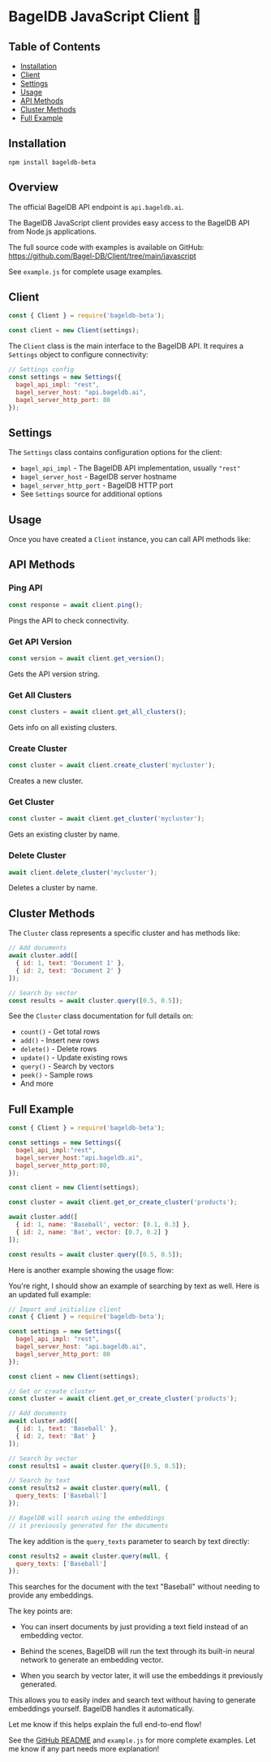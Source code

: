 # BagelDB JavaScript Client 🥯

## Table of Contents

- [Installation](#installation)
- [Client](#client)
- [Settings](#settings)  
- [Usage](#usage)
- [API Methods](#api-methods)
- [Cluster Methods](#cluster-methods)
- [Full Example](#full-example)

## Installation

```
npm install bageldb-beta
```

## Overview

The official BagelDB API endpoint is `api.bageldb.ai`.

The BagelDB JavaScript client provides easy access to the BagelDB API from Node.js applications.

The full source code with examples is available on GitHub:
https://github.com/Bagel-DB/Client/tree/main/javascript

See `example.js` for complete usage examples.

## Client

```js
const { Client } = require('bageldb-beta');

const client = new Client(settings);
```

The `Client` class is the main interface to the BagelDB API. It requires a `Settings` object to configure connectivity:

```js 
// Settings config
const settings = new Settings({
  bagel_api_impl: "rest",
  bagel_server_host: "api.bageldb.ai",
  bagel_server_http_port: 80
});
```

## Settings

The `Settings` class contains configuration options for the client:

- `bagel_api_impl` - The BagelDB API implementation, usually `"rest"`
- `bagel_server_host` - BagelDB server hostname
- `bagel_server_http_port` - BagelDB HTTP port
- See `Settings` source for additional options

## Usage 

Once you have created a `Client` instance, you can call API methods like:

## API Methods

### Ping API

```js
const response = await client.ping(); 
```

Pings the API to check connectivity.

### Get API Version

```js
const version = await client.get_version();
```

Gets the API version string.

### Get All Clusters 

```js
const clusters = await client.get_all_clusters();
```

Gets info on all existing clusters.

### Create Cluster

```js
const cluster = await client.create_cluster('mycluster');
``` 

Creates a new cluster.

### Get Cluster

```js
const cluster = await client.get_cluster('mycluster'); 
```

Gets an existing cluster by name.

### Delete Cluster

```js
await client.delete_cluster('mycluster');
```

Deletes a cluster by name.

## Cluster Methods

The `Cluster` class represents a specific cluster and has methods like:

```js
// Add documents
await cluster.add([
  { id: 1, text: 'Document 1' },  
  { id: 2, text: 'Document 2' }
]);

// Search by vector 
const results = await cluster.query([0.5, 0.5]); 
```

See the `Cluster` class documentation for full details on:

- `count()` - Get total rows
- `add()` - Insert new rows
- `delete()` - Delete rows  
- `update()` - Update existing rows
- `query()` - Search by vectors
- `peek()` - Sample rows
- And more

## Full Example

```js
const { Client } = require('bageldb-beta');

const settings = new Settings({
  bagel_api_impl:"rest",
  bagel_server_host:"api.bageldb.ai",
  bagel_server_http_port:80,
});

const client = new Client(settings); 

const cluster = await client.get_or_create_cluster('products');

await cluster.add([
  { id: 1, name: 'Baseball', vector: [0.1, 0.3] },
  { id: 2, name: 'Bat', vector: [0.7, 0.2] }
]);

const results = await cluster.query([0.5, 0.5]); 
```

Here is another example showing the usage flow:

You're right, I should show an example of searching by text as well. Here is an updated full example:

```js 
// Import and initialize client
const { Client } = require('bageldb-beta');

const settings = new Settings({
  bagel_api_impl: "rest",
  bagel_server_host: "api.bageldb.ai", 
  bagel_server_http_port: 80  
});

const client = new Client(settings);

// Get or create cluster
const cluster = await client.get_or_create_cluster('products');  

// Add documents
await cluster.add([
  { id: 1, text: 'Baseball' },
  { id: 2, text: 'Bat' }  
]); 

// Search by vector 
const results1 = await cluster.query([0.5, 0.5]);

// Search by text
const results2 = await cluster.query(null, {
  query_texts: ['Baseball'] 
});

// BagelDB will search using the embeddings
// it previously generated for the documents
```

The key addition is the `query_texts` parameter to search by text directly:

```js
const results2 = await cluster.query(null, {
  query_texts: ['Baseball']  
});
```

This searches for the document with the text "Baseball" without needing to provide any embeddings.

The key points are:

- You can insert documents by just providing a text field instead of an embedding vector.

- Behind the scenes, BagelDB will run the text through its built-in neural network to generate an embedding vector. 

- When you search by vector later, it will use the embeddings it previously generated.

This allows you to easily index and search text without having to generate embeddings yourself. BagelDB handles it automatically.

Let me know if this helps explain the full end-to-end flow!

See the [GitHub README](https://github.com/Bagel-DB/Client/tree/main/javascript) and `example.js` for more complete examples. Let me know if any part needs more explanation!

